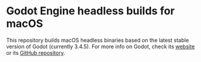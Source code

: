 # Godot Engine headless builds for macOS

This repository builds macOS headless binaries based on the latest stable version of Godot (currently 3.4.5).
For more info on Godot, check its [website](https://godotengine.org) or its [GitHub repository](https://github.com/godotengine/godot).
